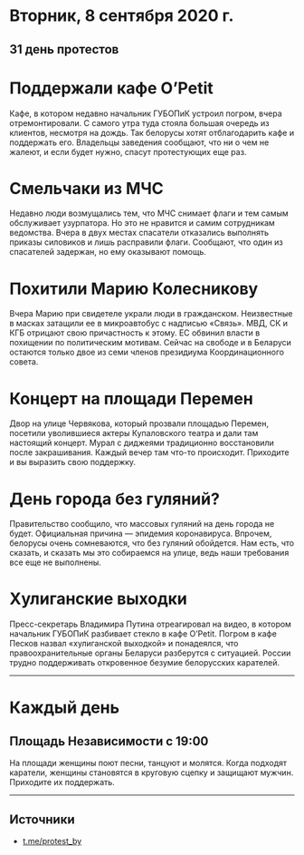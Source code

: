 # Вторник, 8 сентября 2020 г.
## 31 день протестов


# Поддержали кафе O’Petit

 Кафе, в котором недавно начальник ГУБОПиК устроил погром, вчера отремонтировали. С самого утра туда стояла большая очередь из клиентов, несмотря на дождь. Так белорусы хотят отблагодарить кафе и поддержать его. Владельцы заведения сообщают, что ни о чем не жалеют, и если будет нужно, спасут протестующих еще раз.

# Смельчаки из МЧС

Недавно люди возмущались тем, что МЧС снимает флаги и тем самым обслуживает узурпатора. Но это не нравится и самим сотрудникам ведомства. Вчера в двух местах спасатели отказались выполнять приказы силовиков и лишь расправили флаги. Сообщают, что один из спасателей задержан, но ему оказывают помощь.

# Похитили Марию Колесникову

Вчера Марию при свидетеле украли люди в гражданском. Неизвестные в масках затащили ее в микроавтобус с надписью «Связь». МВД, СК и КГБ отрицают свою причастность к этому. ЕС обвинил власти в похищении по политическим мотивам. Сейчас на свободе и в Беларуси остаются только двое из семи членов президиума Координационного совета.

# Концерт на площади Перемен

Двор на улице Червякова, который прозвали площадью Перемен, посетили уволившиеся актеры Купаловского театра и дали там настоящий концерт. Мурал с диджеями традиционно восстановили после закрашивания. Каждый вечер там что-то происходит. Приходите и вы выразить свою поддержку.

# День города без гуляний?

Правительство сообщило, что массовых гуляний на день города не будет. Официальная причина — эпидемия коронавируса. Впрочем, белорусы очень сомневаются, что без гуляний обойдется. Нам есть, что сказать, и сказать мы это собираемся на улице, ведь наши требования все еще не выполнены.

# Хулиганские выходки

Пресс-секретарь Владимира Путина отреагировал на видео, в котором начальник ГУБОПиК разбивает стекло в кафе O’Petit. Погром в кафе Песков назвал «хулиганской выходкой» и понадеялся, что правоохранительные органы Беларуси разберутся с ситуацией. России трудно поддерживать откровенное безумие белорусских карателей.

---

# Каждый день

## Площадь Независимости с 19:00

На площади женщины поют песни, танцуют и молятся. Когда подходят каратели, женщины становятся в круговую сцепку и защищают мужчин. Приходите их поддержать.

---

## Источники 

- [t.me/protest\_by](https://t.me/protest_by)
